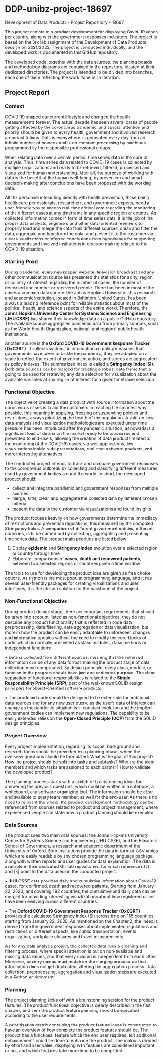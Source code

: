# DDP-unibz-project-18697
Development of Data Products - Project Repository - 18697

This project conists of a product development for displaying Covid-19 cases per country, along with the government responses indicators. The project is based on the 3rx lab assignment of the Development of Data Products session on 2021/2022. The project is conducted individually, and the developed work is documented in this GitHub repository.

The developed code, together with the data sources, the planning boards and methodology diagrams are contained in the repository, located at their dedicated directories. The project is intended to be divided into branches, each one of them reflecting the work done in an iteration.

## Project Report

### Context

COVID-19 shaped our current lifestyle and changed the health measurements forever. The actual decade has seen several cases of people getting affected by the coronavirus pandemic, and special attention and priority should be given to every health, government and involved research areas institutions. Data is everywhere, is generated every day from an infinite number of sources and is on constant processing by machines programmed by the responsible professional groups. 

When relating data over a certain period, time series data is the core of analysis. Thus, time series data related to COVID-19 cases is collected by multiple organizations and ready to be retrieved, filtered, processed and visualized for human understanding. After all, the purpose of working with data is the benefit of the human well-being, by prevention and smart decision-making after conclusions have been proposed with the working data.

All the personnel interacting directly with health prevention, those being health care professionals, researchers, and government experts, need a user-friendly way to access real-time critical data regarding the monitoring of the different cases at any timeframe in any specific region or country. As collected information comes in form of time series data, it is the job of the proper data analysts, engineers and other data-oriented members to properly load and merge the data from different sources, clean and filter the data, aggregate and transform the data, and present it to the customer via clear visualizations or inferred conclusions from hypotheses for supporting governments and involved institutions in decision making related to the COVID-19 situation.

### Starting Point

During pandemic, every newspaper, website, television broadcast and any other communication source has presented the statistics for a city, region, or country of interest regarding the number of cases, the number of deceased and number or recovered people. There has been in most of the cases a common data source: the Johns Hopkins University. This research and academic institution, located in Baltimore, United States, has been always a leading reference point for reliable statistics about most of the political, health, and science aspects of the entire world. Therefore, the **Johns Hopkins University Center for Systems Science and Engineering (JHU CSSE)** has shared their knowledge data on a public GitHub repository. The available source aggregates pandemic data from primary sources, such as the World Health Organization, national, and regional public health institutions. 

Another source is the **Oxford COVID-19 Government Response Tracker (OxCGRT)**. It collects systematic information on policy measures that governments have taken to tackle the pandemic, they are adapted on a scale to reflect the extent of government action, and scores are aggregated as policy indexes. The summarized index is called a **Stringency Index (SI)**. Both data sources can be merged for creating a robust data frame that is going to be used for retrieving any data selection for visualization about the available variables at any region of interest for a given timeframe selection.

### Functional Objective

The objective of creating a data product with source information about the coronavirus cases is to aid the customers in reacting the smartest way possible, this meaning in applying, freezing or suspending policies and restrictions, always prioritizing the health of the population. A shift on how data analysis and visualization methodologies are executed under time pressure has been introduced after the pandemic situation, as nowadays a significant load of data is on the market ready to be processed and presented to end-users, allowing the creation of data products related to the monitoring of the COVID-19 cases, via web applications, key visualizations inside slide presentations, real-time software products, and more interesting alternatives.

The conducted project intends to track and compare government responses to the coronavirus outbreak by collecting and classifying different measures used by government bodies around the world. In short, the developed product should:
  -	collect and integrate pandemic and government responses from multiple sources
  -	merge, filter, clean and aggregate the collected data by different chosen criteria
  -	present the data to the customer via visualizations and found insights

The product focuses heavily on how governments determine the immediacy of restrictions and prevention regulations, this measured by the computed Stringency Index. A comparison of different government entities, different countries, is to be carried out by collecting, aggregating and presenting time series data. The product main priorities are listed below:
1.	Display **epidemic** and **Stringency Index** evolution over a selected region or country through time
2.	Elaborate comparisons of **cases, death and recovered patients**, between two selected regions or countries given a time window

The tools to use for developing the product idea are given as free choice options. As Python is the most popular programming language, and it has several user-friendly packages for creating visualizations and user interfaces, it is the chosen solution for the backbone of the project.

### Non-Functional Objective

During product design stage, there are important requirements that should be taken into account, listed as non-functional objectives, they do not describe any product functionality that is reflected in code data preprocessing, data filtering, data aggregation or data visualization, but more in how the product can be easily adaptable to unforeseen changes and information updates without the need to modify the core blocks of code, which is normally presented as class modules, class methods or independent functions:

•	Data is collected from different sources, meaning that the retrieved information can be of any data format, making the product stage of data collection more complicated. By design principle, every class, module, or function in the program should have just one dedicated purpose. The clear separation of functional responsibilities is related to the **Single Responsibility Principle (SRP)**, part of the well-known SOLID design principles for object-oriented software products.

•	The produced code should be designed to be extensible for additional data sources and for any new user query, as the user’s data of interest can change as the pandemic situation is in constant evolution and the implied government bodies can implement new regulations. The capability to be easily extended relies on the **Open-Closed Principle (OCP)** from the SOLID design principles.

### Project Overview

Every project implementation, regarding its scope, background and research focus should be preceded by a planning phase, where the overview questions should be formulated: What is the goal of this project? How the project should be split into tasks and subtasks? Who are the team members and which tasks are assigned to each partner? How to validate the developed product?

The planning process starts with a sketch of brainstorming ideas for answering the previous questions, which could be written in a notebook, a whiteboard, any software organizing tool. The information should be clear and available to every team member, as well for the end-user. As there is no need to reinvent the wheel, the product development methodology can be referenced from sources related to product and project management, where experienced people can state how a product planning should be executed.

### Data Sources

The product uses two main data sources: the Johns Hopkins University Center for Systems Science and Engineering (JHU CSSE), and the Blavatnik School of Government, a research and academic department of the University of Oxford. Both institutions provide the data in form of CSV tables which are easily readable by any chosen programming language package, along with written reports and user guides for data explanation. The data is available in their dedicated GitHub repositories, for which references [7] and [8] point to the data used on the conducted project.

•	**JHU CSSE** data provides daily and cumulative information about Covid-19 cases, for confirmed, death and recovered patients. Starting from January 22, 2020, and covering 192 countries, the cumulative and daily data can be merged for providing interesting visualizations about how registered cases have been evolving across different countries.

•	The **Oxford COVID-19 Government Response Tracker (OxCGRT)** provides the calculated Stringency Index (SI) across time on 185 countries, starting from January 22, 2020. As mentioned on the Chapter 2, the index is derived from the government responses about implemented regulations and restrictions on different aspects, like public transportation, events organization, workplace closures and travel measurements.

As for any data analysis project, the collected data runs a cleaning and filtering process, where special attention is put on non-available and missing data values, and that every column is independent from each other. Moreover, country names must match on the merging process, so that information does not get duplicated, altering the aggregation process. Data collection, preprocessing, aggregation and visualization steps are executed in a Python environment.

### Planning

The project planning kicks off with a brainstorming session for the product features. The product functional objective is clearly described in the first chapter, and then the product feature planning should be executed according to the user requirements.

A prioritization matrix containing the product feature ideas is constructed to have an overview of how complete the product features should be. The product has a functional feature which the end user requires, but additional enhancements could be done to enhance the product. The matrix is divided by effort and user value, displaying with features are considered important or not, and which features take more time to be completed.
